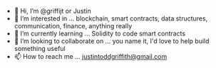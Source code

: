 - 👋 Hi, I’m @griffijt or Justin
- 👀 I’m interested in ... blockchain, smart contracts, data structures, communication, finance, anything really
- 🌱 I’m currently learning ... Solidity to code smart contracts
- 💞️ I’m looking to collaborate on ... you name it, I'd love to help build something useful
- 📫 How to reach me ... justintoddgriffith@gmail.com

<!---
griffijt/griffijt is a ✨ special ✨ repository because its `README.md` (this file) appears on your GitHub profile.
You can click the Preview link to take a look at your changes.
--->
